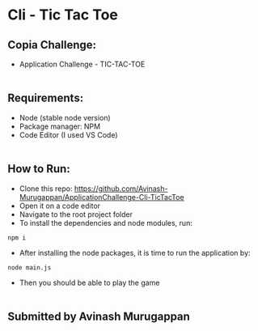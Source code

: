 # Cli - Tic Tac Toe

## Copia Challenge:

- Application Challenge - TIC-TAC-TOE
  <br/><br/>

## Requirements:

- Node (stable node version)
- Package manager: NPM
- Code Editor (I used VS Code)
  <br/><br/>

## How to Run:

- Clone this repo: https://github.com/Avinash-Murugappan/ApplicationChallenge-Cli-TicTacToe
- Open it on a code editor
- Navigate to the root project folder
- To install the dependencies and node modules, run:
<pre><code>npm i</code></pre>
- After installing the node packages, it is time to run the application by:
<pre><code>node main.js</code></pre>
- Then you should be able to play the game
  <br/><br/>

## Submitted by Avinash Murugappan

